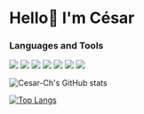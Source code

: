 # Hello👋 I'm César

<!--  <a href="https://cesar-ch.github.io/WebPage/" target="_blank">Web Developer</a> -->


### Languages and Tools

<p>
 <img src="https://img.shields.io/badge/HTML5-E34F26?style=for-the-badge&logo=html5&logoColor=white">
 <img src="https://img.shields.io/badge/CSS3-1572B6?style=for-the-badge&logo=css3&logoColor=white">
 <img src="https://img.shields.io/badge/JavaScript-F7DF1E?style=for-the-badge&logo=javascript&logoColor=black">
 <img src="https://img.shields.io/badge/React-20232A?style=for-the-badge&logo=react&logoColor=61DAFB">
 <img src="https://img.shields.io/badge/Java-ED8B00?style=for-the-badge&logo=openjdk&logoColor=black">
 <img src="https://img.shields.io/badge/C%2B%2B-00599C?style=for-the-badge&logo=c%2B%2B&logoColor=white">
 <img src="https://img.shields.io/badge/Python-14354C?style=for-the-badge&logo=python&logoColor=white"> 

</p>

![Cesar-Ch's GitHub stats](https://github-readme-stats.vercel.app/api?username=cesar-ch&show_icons=true&theme=dark)

[![Top Langs](https://github-readme-stats.vercel.app/api/top-langs/?username=cesar-ch&layout=compact&theme=dark)](https://github.com/anuraghazra/github-readme-stats)
<!-- ![Cesar-Ch-S's GitHub stats](https://github-readme-stats.vercel.app/api?username=cesar-ch&show_icons=true&theme=radical) -->
<!---
Cesar-Ch/Cesar-Ch is a ✨ special ✨ repository because its `README.md` (this file) appears on your GitHub profile.
You can click the Preview link to take a look at your changes.
--->
